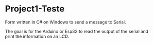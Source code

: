 # Project1-Teste

Form written in C# on Windows to send a message to Serial.

The goal is for the Arduino or Esp32 to read the output of the serial and print the information on an LCD.

